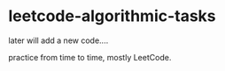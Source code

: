 # leetcode-algorithmic-tasks

later will add a new code....

practice from time to time,
mostly LeetCode.


